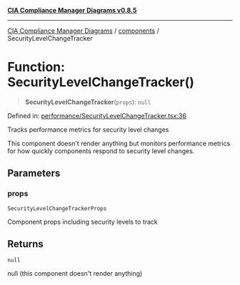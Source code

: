 [**CIA Compliance Manager Diagrams v0.8.5**](../../README.md)

***

[CIA Compliance Manager Diagrams](../../modules.md) / [components](../README.md) / SecurityLevelChangeTracker

# Function: SecurityLevelChangeTracker()

> **SecurityLevelChangeTracker**(`props`): `null`

Defined in: [performance/SecurityLevelChangeTracker.tsx:36](https://github.com/Hack23/cia-compliance-manager/blob/b7c3bc9644fb5b9d82b5b184ba290206da25104b/src/performance/SecurityLevelChangeTracker.tsx#L36)

Tracks performance metrics for security level changes

This component doesn't render anything but monitors performance metrics
for how quickly components respond to security level changes.

## Parameters

### props

`SecurityLevelChangeTrackerProps`

Component props including security levels to track

## Returns

`null`

null (this component doesn't render anything)

